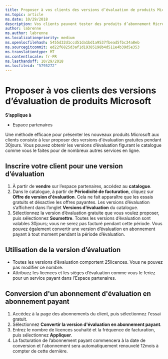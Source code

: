 ```yaml
---
title: Proposer à vos clients des versions d’évaluation de produits Microsoft | Espaces partenaires
ms.topic: article
ms.date: 10/29/2018
description: Vos clients peuvent tester des produits d’abonnement Microsoft pendant 30jours.
author: labrenne
ms.author: labrenne
ms.localizationpriority: medium
ms.openlocfilehash: 5455d32d1ccd51da1bd1a9537fbead5fbc34a8eb
ms.sourcegitcommit: ed22f6825d3af1d19385198b4d511e4b39d5e353
ms.translationtype: MT
ms.contentlocale: fr-FR
ms.lasthandoff: 10/29/2018
ms.locfileid: "5795272"
---
```

# <a name="offer-your-customers-trials-of-microsoft-products"></a>Proposer à vos clients des versions d’évaluation de produits Microsoft

**S’applique à**

-  Espace partenaires

Une méthode efficace pour présenter les nouveaux produits Microsoft aux clients consiste à leur proposer des versions d'évaluation gratuites pendant 30jours. Vous pouvez obtenir les versions d’évaluation figurant le catalogue comme vous le faites pour de nombreux autres services en ligne.  

## <a name="sign-your-customer-up-for-a-trial"></a>Inscrire votre client pour une version d’évaluation

1.  À partir de **vendre** sur l’espace partenaires, accédez au **catalogue**. 
2.  Dans le catalogue, à partir de **Périodicité de facturation**, cliquez sur **Offre de version d'évaluation**. Cela ne fait apparaître que les essais gratuits et désactive les offres payantes. Les versions d’évaluation s’affichent dans l’onglet **Versions d’évaluation** du catalogue.
3.  Sélectionnez la version d’évaluation gratuite que vous voulez proposer, puis sélectionnez **Soumettre**. Toutes les versions d’évaluation sont valables 30jours; vous ne serez pas facturé pendant cette période. Vous pouvez également convertir une version d’évaluation en abonnement payant à tout moment pendant la période d’évaluation.

## <a name="using-the-trial"></a>Utilisation de la version d’évaluation

- Toutes les versions d’évaluation comportent 25licences. Vous ne pouvez pas modifier ce nombre.
- Attribuez les licences et les sièges d’évaluation comme vous le feriez pour un service payant dans l’Espace partenaires.

## <a name="converting-a-trial-to-a-paid-subscription"></a>Conversion d'un abonnement d'évaluation en abonnement payant

1.  Accédez à la page des abonnements du client, puis sélectionnez l'essai gratuit.
2.  Sélectionnez **Convertir la version d'évaluation en abonnement payant**.
3.  Entrez le nombre de licences souhaité et la fréquence de facturation, puis sélectionnez **Appliquer**.
4.  La facturation de l’abonnement payant commencera à la date de conversion et l'abonnement sera automatiquement renouvelé 12mois à compter de cette dernière. 

